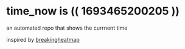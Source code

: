 # time_now is (( 1693465200205 ))

an automated repo that shows the currnent time

inspired by [breakingheatmap](https://github.com/breakingheatmap/breakingheatmap)